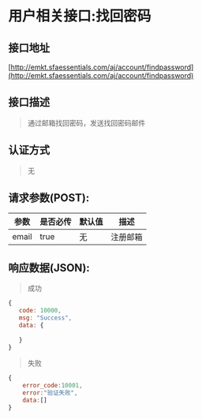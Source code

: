# 用户相关接口:找回密码

## 接口地址

[http://emkt.sfaessentials.com/aj/account/findpassword](http://emkt.sfaessentials.com/aj/account/findpassword)

## 接口描述

> 通过邮箱找回密码，发送找回密码邮件

## 认证方式

> 无

## 请求参数(POST):

| 参数 | 是否必传 | 默认值 |  描述 | 
| ---- | ----- | ----- | ----- | 
| email | true | 无 | 注册邮箱 | 


## 响应数据(JSON):
> 成功

```javascript
{
   code: 10000,
   msg: "Success",
   data: {
      
   }
}
```
> 失败 

```javascript
{
    error_code:10001,
    error:"验证失败",
    data:[]
}
```
